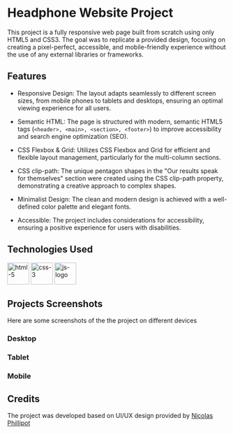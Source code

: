 # Headphone Website Project
This project is a fully responsive web page built from scratch using only HTML5 and CSS3. The goal was to replicate a provided design, focusing on creating a pixel-perfect, accessible, and mobile-friendly experience without the use of any external libraries or frameworks.

## Features
- Responsive Design: The layout adapts seamlessly to different screen sizes, from mobile phones to tablets and desktops, ensuring an optimal viewing experience for all users.

- Semantic HTML: The page is structured with modern, semantic HTML5 tags (```<header>, <main>, <section>, <footer>```) to improve accessibility and search engine optimization (SEO).

- CSS Flexbox & Grid: Utilizes CSS Flexbox and Grid for efficient and flexible layout management, particularly for the multi-column sections.

- CSS clip-path: The unique pentagon shapes in the "Our results speak for themselves" section were created using the CSS clip-path property, demonstrating a creative approach to complex shapes.

- Minimalist Design: The clean and modern design is achieved with a well-defined color palette and elegant fonts.

- Accessible: The project includes considerations for accessibility, ensuring a positive experience for users with disabilities.

## Technologies Used
<img alt="html-5" src="https://github.com/user-attachments/assets/4c41ba31-390a-4233-94a8-bf8a61c2cc62" width="50px" height="50px" />
<img alt="css-3" src="https://github.com/user-attachments/assets/9102a576-bcea-496b-a2e7-6f72f3f1d478" width="50px" height="50px" />
<img width="50" height="50" alt="js-logo" src="https://github.com/user-attachments/assets/1ad803ba-0890-4082-9fe1-60d65496a0e0" />



## Projects Screenshots
Here are some screenshots of the the project on different devices

### Desktop


### Tablet


### Mobile


## Credits
The project was developed based on UI/UX design provided by [Nicolas Phillipot](https://www.linkedin.com/in/nic0fil/?originalSubdomain=fr "LinkedIn profile")
